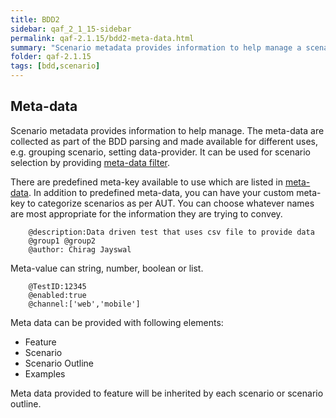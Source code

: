 ```yaml
---
title: BDD2
sidebar: qaf_2_1_15-sidebar
permalink: qaf-2.1.15/bdd2-meta-data.html
summary: "Scenario metadata provides information to help manage a scenario.The meta-data are collected as part of the BDD parsing."
folder: qaf-2.1.15
tags: [bdd,scenario]
---
```

## Meta-data 
Scenario metadata provides information to help manage. The meta-data are collected as part of the BDD parsing and made available for different uses, e.g. grouping scenario, setting data-provider. It can be used for scenario selection by providing [meta-data filter](scenario_metadatata_filter_include_exclude_prop.html).

There are predefined meta-key available to use which are listed in [meta-data](scenario.html#meta-data). In addition to predefined meta-data, you can have your custom meta-key to categorize scenarios as per AUT. You can choose whatever names are most appropriate for the information they are trying to convey.

```
	@description:Data driven test that uses csv file to provide data
	@group1 @group2
	@author: Chirag Jayswal
```
Meta-value can string, number, boolean or list.

```
	@TestID:12345
	@enabled:true
	@channel:['web','mobile']
``` 

Meta data can be provided with following elements:
 * Feature
 * Scenario
 * Scenario Outline 
 * Examples
 
Meta data provided to feature will be inherited by each scenario or scenario outline.
